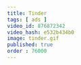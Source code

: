 ```yaml
---
title: Tinder
tags: [ ads ]
video_id: 876872342
video_hash: e532b434b0
image: tinder.gif
published: true
order : 76000
---
```

